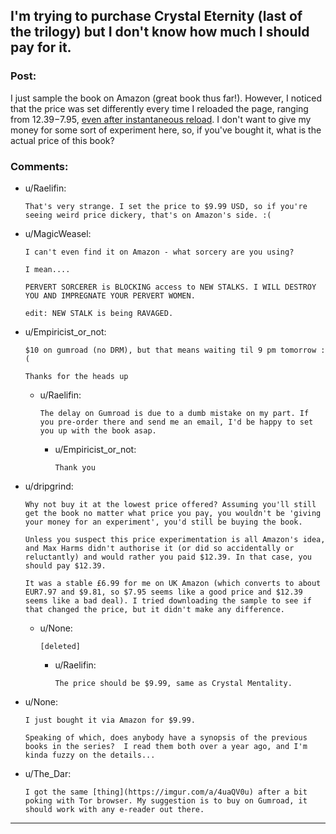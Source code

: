 ## I'm trying to purchase Crystal Eternity (last of the trilogy) but I don't know how much I should pay for it.

### Post:

I just sample the book on Amazon (great book thus far!). However, I noticed that the price was set differently every time I reloaded the page, ranging from $12.39-$7.95, [even after instantaneous reload](https://imgur.com/a/TWgg9KQ). I don't want to give my money for some sort of experiment here, so, if you've bought it, what is the actual price of this book?


### Comments:

- u/Raelifin:
  ```
  That's very strange. I set the price to $9.99 USD, so if you're seeing weird price dickery, that's on Amazon's side. :(
  ```

- u/MagicWeasel:
  ```
  I can't even find it on Amazon - what sorcery are you using?

  I mean....

  PERVERT SORCERER is BLOCKING access to NEW STALKS. I WILL DESTROY YOU AND IMPREGNATE YOUR PERVERT WOMEN.

  edit: NEW STALK is being RAVAGED.
  ```

- u/Empiricist_or_not:
  ```
  $10 on gumroad (no DRM), but that means waiting til 9 pm tomorrow :(

  Thanks for the heads up
  ```

  - u/Raelifin:
    ```
    The delay on Gumroad is due to a dumb mistake on my part. If you pre-order there and send me an email, I'd be happy to set you up with the book asap.
    ```

    - u/Empiricist_or_not:
      ```
      Thank you
      ```

- u/dripgrind:
  ```
  Why not buy it at the lowest price offered? Assuming you'll still get the book no matter what price you pay, you wouldn't be 'giving your money for an experiment', you'd still be buying the book.

  Unless you suspect this price experimentation is all Amazon's idea, and Max Harms didn't authorise it (or did so accidentally or reluctantly) and would rather you paid $12.39. In that case, you should pay $12.39.

  It was a stable £6.99 for me on UK Amazon (which converts to about EUR7.97 and $9.81, so $7.95 seems like a good price and $12.39 seems like a bad deal). I tried downloading the sample to see if that changed the price, but it didn't make any difference.
  ```

  - u/None:
    ```
    [deleted]
    ```

    - u/Raelifin:
      ```
      The price should be $9.99, same as Crystal Mentality.
      ```

- u/None:
  ```
  I just bought it via Amazon for $9.99.

  Speaking of which, does anybody have a synopsis of the previous books in the series?  I read them both over a year ago, and I'm kinda fuzzy on the details...
  ```

- u/The_Dar:
  ```
  I got the same [thing](https://imgur.com/a/4uaQV0u) after a bit poking with Tor browser. My suggestion is to buy on Gumroad, it should work with any e-reader out there.
  ```

---

